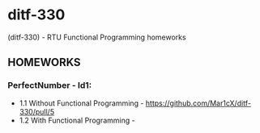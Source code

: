 # ditf-330
(ditf-330) - RTU Functional Programming homeworks
## HOMEWORKS
### PerfectNumber - ld1:
  - 1.1 Without Functional Programming - https://github.com/Mar1cX/ditf-330/pull/5
  - 1.2 With Functional Programming - 
